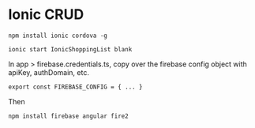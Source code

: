# Ionic CRUD

```
npm install ionic cordova -g

ionic start IonicShoppingList blank
```

In app > firebase.credentials.ts, copy over the firebase config object with apiKey, authDomain, etc.

```
export const FIREBASE_CONFIG = { ... }
```

Then

```
npm install firebase angular fire2
```


